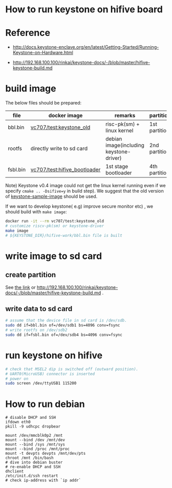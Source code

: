 # How to run keystone on hifive board

# Reference

+ http://docs.keystone-enclave.org/en/latest/Getting-Started/Running-Keystone-on-Hardware.html

+ http://192.168.100.100/rinkai/keystone-docs/-/blob/master/hifive-keystone-build.md

# build image

The below files should be prepared:

|file|docker image|remarks|partition|
|---|---|---|---|
|bbl.bin|[vc707/test:keystone_old](http://192.168.100.100/rinkai/dockerfiles/-/blob/master/keystone/old/Dockerfile)|risc-pk(sm) + linux kernel|1st partition|
|rootfs|directly write to sd card|debian image(including keystone-driver)|2nd partition|
|fsbl.bin|[vc707/test:hifive_bootloader](http://192.168.100.100/rinkai/dockerfiles/-/blob/master/riscv_toolchain_qemu/hifive_bootloader/Dockerfile)|1st stage bootloader|4th partition|

Note) Keystone v0.4 image could not get the linux kernel running even if we specify `cmake .. -Dsifive=y` in build step). We suggest that the old version of [keystone-sample-image](http://docs.keystone-enclave.org/en/latest/Getting-Started/Running-Keystone-with-QEMU.html) should be used.

If we want to develop keystone( e.g) improve secure monitor etc) , we should build with `make image`:

```sh
docker run -it --rm vc707/test:keystone_old
# customize riscv-pk(sm) or keystone-driver
make image
# ${KEYSTONE_DIR}/hifive-work/bbl.bin file is built
```

# write image to sd card

## create partition

See [the link](http://docs.keystone-enclave.org/en/latest/Getting-Started/Running-Keystone-on-Hardware.html) or http://192.168.100.100/rinkai/keystone-docs/-/blob/master/hifive-keystone-build.md .

## write data to sd card

```sh
# assume that the device file in sd card is /dev/sdb.
sudo dd if=bbl.bin of=/dev/sdb1 bs=4096 conv=fsync
# write rootfs on /dev/sdb2
sudo dd if=fsbl.bin of=/dev/sdb4 bs=4096 conv=fsync
```

# run keystone on hifive

```sh
# check that MSEL2 dip is switched off (outward position).
# UART0(MicroUSB) connector is inserted
# power on
sudo screen /dev/ttyUSB1 115200
```

# How to run debian

```
# disable DHCP and SSH
ifdown eth0
pkill -9 udhcpc dropbear

mount /dev/mmcblk0p2 /mnt
mount --bind /dev /mnt/dev
mount --bind /sys /mnt/sys
mount --bind /proc /mnt/proc
mount -t devpts devpts /mnt/dev/pts
chroot /mnt /bin/bash
# dive into debian buster
# re-enable DHCP and SSH
dhclient
/etc/init.d/ssh restart
# check ip-address with `ip addr`
```